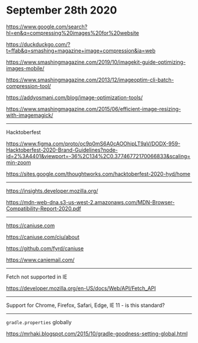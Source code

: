 # September 28th 2020

https://www.google.com/search?hl=en&q=compressing%20images%20for%20website

https://duckduckgo.com/?t=ffab&q=smashing+magazine+image+compression&ia=web

https://www.smashingmagazine.com/2019/10/imagekit-guide-optimizing-images-mobile/

https://www.smashingmagazine.com/2013/12/imageoptim-cli-batch-compression-tool/

https://addyosmani.com/blog/image-optimization-tools/

https://www.smashingmagazine.com/2015/06/efficient-image-resizing-with-imagemagick/

---

Hacktoberfest

https://www.figma.com/proto/oc9p0mS6A0cAOOhipLT9aV/DODX-959-Hacktoberfest-2020-Brand-Guidelines?node-id=2%3A4401&viewport=-36%2C134%2C0.37746772170066833&scaling=min-zoom

https://sites.google.com/thoughtworks.com/hacktoberfest-2020-hyd/home

---

https://insights.developer.mozilla.org/

https://mdn-web-dna.s3-us-west-2.amazonaws.com/MDN-Browser-Compatibility-Report-2020.pdf

---

https://caniuse.com

https://caniuse.com/ciu/about

https://github.com/fyrd/caniuse

https://www.caniemail.com/

---

Fetch not supported in IE

https://developer.mozilla.org/en-US/docs/Web/API/Fetch_API

---

Support for Chrome, Firefox, Safari, Edge, IE 11 - is this standard?

---

`gradle.properties` globally

https://mrhaki.blogspot.com/2015/10/gradle-goodness-setting-global.html

